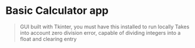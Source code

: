 # Basic Calculator app
> GUI built with Tkinter, you must have this installed to run locally
Takes into account zero division error, capable of dividing integers into a float and clearing entry